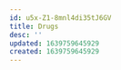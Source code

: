 ```yaml
---
id: u5x-Z1-8mnl4di35tJ6GV
title: Drugs
desc: ''
updated: 1639759645929
created: 1639759645929
---
```


